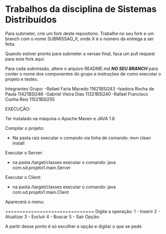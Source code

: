 # Trabalhos da disciplina de Sistemas Distribuídos

Para submeter, crie um fork deste repositorio. Trabalhe no seu fork e um branch com o nome SUBMISSAO_X, onde X é o número da entrega a ser feita. 

Quando estiver pronto para submeter a versao final, faca um pull request para este fork aqui.

Para cada submissão, altere o arquivo README.md ***NO SEU BRANCH*** para conter o nome dos componentes do grupo e instruções de como executar o projeto e testes.


Integrantes Grupo:
-Rafael Faria Macedo          11621BSI243
-Isadora Rocha de Paula       11421BSI246
-Gabriel Vieira Dias		  11321BSI240
-Rafael Francisco Cunha Reis  11521BSI255


EXECUÇÃO:

Ter instalado na máquina o Apache Maven e JAVA 1.8

Compilar o projeto:
 - Na pasta raiz executar o comando via linha de comando:
    mvn clean install


Executar o Server:
- na pasta /target/classes executar o comando:
   java com.sd.projeto1.main.Server

Executar o Client:
- na pasta /target/classes executar o comando:
   java com.sd.projeto1.main.Client


Aparecerá o menu:

===============================
Digite a operação:
1 - Inserir
2 - Atualizar
3 - Excluir
4 - Buscar
5 - Sair
Opção:

A partir desse ponto é só escolher a opção e digitar o que se pede
